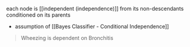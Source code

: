 each node is [[independent (independence)]] from its non-descendants conditioned on its parents
- assumption of [[Bayes Classifier - Conditional Independence]]
>	Wheezing is dependent on Bronchitis